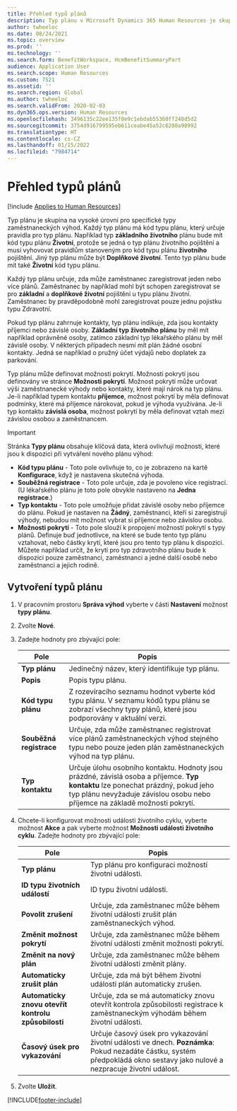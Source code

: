 ```yaml
---
title: Přehled typů plánů
description: Typ plánu v Microsoft Dynamics 365 Human Resources je skupina na vysoké úrovni pro specifické typy zaměstnaneckých výhod.
author: twheeloc
ms.date: 08/24/2021
ms.topic: overview
ms.prod: ''
ms.technology: ''
ms.search.form: BenefitWorkspace, HcmBenefitSummaryPart
audience: Application User
ms.search.scope: Human Resources
ms.custom: 7521
ms.assetid: ''
ms.search.region: Global
ms.author: twheeloc
ms.search.validFrom: 2020-02-03
ms.dyn365.ops.version: Human Resources
ms.openlocfilehash: 3496135c22ee135f0e9c1ebdab55360ff248d5d2
ms.sourcegitcommit: 3754d916799595eb611ceabe45a52c6280a98992
ms.translationtype: HT
ms.contentlocale: cs-CZ
ms.lasthandoff: 01/15/2022
ms.locfileid: "7984714"
---
```

# <a name="plan-type-overview"></a>Přehled typů plánů

[!include [Applies to Human Resources](../includes/applies-to-hr.md)]

Typ plánu je skupina na vysoké úrovni pro specifické typy zaměstnaneckých výhod. Každý typ plánu má kód typu plánu, který určuje pravidla pro typ plánu. Například typ **základního životního** plánu bude mít kód typu plánu **Životní**, protože se jedná o typ plánu životního pojištění a musí vyhovovat pravidlům stanoveným pro kód typu plánu **životního** pojištění. Jiný typ plánu může být **Doplňkové životní**. Tento typ plánu bude mít také **Životní** kód typu plánu.

Každý typ plánu určuje, zda může zaměstnanec zaregistrovat jeden nebo více plánů. Zaměstnanec by například mohl být schopen zaregistrovat se pro **základní** a **doplňkové životní** pojištění u typu plánu životní. Zaměstnanec by pravděpodobně mohl zaregistrovat pouze jednu pojistku typu Zdravotní.

Pokud typ plánu zahrnuje kontakty, typ plánu indikuje, zda jsou kontakty příjemci nebo závislé osoby. **Základní typ životního plánu** by měl mít například oprávněné osoby, zatímco základní typ lékařského plánu by měl závislé osoby. V některých případech nesmí mít plán žádné osobní kontakty. Jedná se například o pružný účet výdajů nebo doplatek za parkování.


Typ plánu může definovat možnosti pokrytí. Možnosti pokrytí jsou definovány ve stránce **Možnosti pokrytí**. Možnost pokrytí může určovat výši zaměstnanecké výhody nebo kontakty, které mají nárok na typ plánu. Je-li například typem kontaktu **příjemce**, možnost pokrytí by měla definovat podmínky, které má příjemce nárokovat, pokud je výhoda využívána. Je-li typ kontaktu **závislá osoba**, možnost pokrytí by měla definovat vztah mezi závislou osobou a zaměstnancem. 

> [!IMPORTANT]
> Stránka **Typy plánu** obsahuje klíčová data, která ovlivňují možnosti, které jsou k dispozici při vytváření nového plánu výhod:
>
> - **Kód typu plánu** - Toto pole ovlivňuje to, co je zobrazeno na kartě **Konfigurace**, když je nastavena skutečná výhoda.  
> - **Souběžná registrace** - Toto pole určuje, zda je povoleno více registrací. (U lékařského plánu je toto pole obvykle nastaveno na **Jedna registrace**.)
> - **Typ kontaktu** - Toto pole umožňuje přidat závislé osoby nebo příjemce do plánu. Pokud je nastaven na **Žádný**, zaměstnanci, kteří si zaregistrují výhody, nebudou mít možnost vybrat si příjemce nebo závislou osobu.
> - **Možnosti pokrytí** - Toto pole slouží k propojení možností pokrytí s typy plánů. Definuje buď jednotlivce, na které se bude tento typ plánu vztahovat, nebo částky krytí, které jsou pro tento typ plánu k dispozici. Můžete například určit, že krytí pro typ zdravotního plánu bude k dispozici pouze zaměstnanci, zaměstnanci a jedné další osobě nebo zaměstnanci a jejich rodině.

## <a name="create-plan-types"></a>Vytvoření typů plánu

1. V pracovním prostoru **Správa výhod** vyberte v části **Nastavení** možnost **typy plánu**.

2. Zvolte **Nové**.

3. Zadejte hodnoty pro zbývající pole:

   | Pole | Popis |
   | --- | --- |
   | **Typ plánu** | Jedinečný název, který identifikuje typ plánu. |
   | **Popis** | Popis typu plánu. |
   | **Kód typu plánu** | Z rozevíracího seznamu hodnot vyberte kód typu plánu. V seznamu kódů typu plánu se zobrazí všechny typy plánů, které jsou podporovány v aktuální verzi. |
   | **Souběžná registrace** | Určuje, zda může zaměstnanec registrovat více plánů zaměstnaneckých výhod stejného typu nebo pouze jeden plán zaměstnaneckých výhod na typ plánu. |
   | **Typ kontaktu** | Určuje úlohu osobního kontaktu. Hodnoty jsou prázdné, závislá osoba a příjemce. **Typ kontaktu** lze ponechat prázdný, pokud jeho typ plánu nevyžaduje závislou osobu nebo příjemce na základě možnosti pokrytí. |

4. Chcete-li konfigurovat možnosti události životního cyklu, vyberte možnost **Akce** a pak vyberte možnost **Možnosti události životního cyklu**. Zadejte hodnoty pro zbývající pole:

   | Pole | Popis |
   | --- | --- |
   | **Typ plánu** | Typ plánu pro konfiguraci možností životní události. |
   | **ID typu životních událostí** | ID typu životní události. |
   | **Povolit zrušení** | Určuje, zda zaměstnanec může během životní události zrušit plán zaměstnaneckých výhod. |
   | **Změnit možnost pokrytí** | Určuje, zda zaměstnanec může během životní události změnit možnosti pokrytí. |
   | **Změnit na nový plán** | Určuje, zda zaměstnanec může během životní události změnit plány. |
   | **Automaticky zrušit plán** | Určuje, zda má být během životní události plán automaticky zrušen. |
   | **Automaticky znovu otevřít kontrolu způsobilosti** | Určuje, zda se má automaticky znovu otevřít kontrola způsobilosti registrace k zaměstnaneckým výhodám během životní události. |
   | **Časový úsek pro vykazování** | Určuje časový úsek pro vykazování životní události ve dnech. **Poznámka**: Pokud nezadáte částku, systém předpokládá okno sestavy jako nulové a nezpracuje životní událost. |

5. Zvolte **Uložit**. 


[!INCLUDE[footer-include](../includes/footer-banner.md)]
